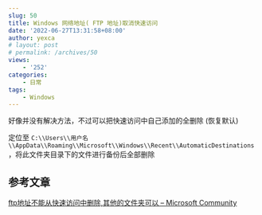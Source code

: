 ```yaml
---
slug: 50
title: Windows 网络地址( FTP 地址)取消快速访问
date: '2022-06-27T13:31:58+08:00'
author: yexca
# layout: post
# permalink: /archives/50
views:
    - '252'
categories:
    - 日常
tags:
    - Windows
---
```


好像并没有解决方法，不过可以把快速访问中自己添加的全删除 (恢复默认)

定位至 `C:\\Users\\用户名\\AppData\\Roaming\\Microsoft\\Windows\\Recent\\AutomaticDestinations`，将此文件夹目录下的文件进行备份后全部删除

## 参考文章

[ftp地址不能从快速访问中删除,其他的文件夹可以 – Microsoft Community](https://answers.microsoft.com/zh-hans/windows/forum/all/ftp%E5%9C%B0%E5%9D%80%E4%B8%8D%E8%83%BD%E4%BB%8E/835ef23c-3d44-4fdd-8389-ae47bb696e73)
